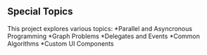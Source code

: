 ﻿<h2>Special Topics</h2>
This project explores various topics:
*Parallel and Asyncronous Programming
*Graph Problems
*Delegates and Events
*Common Algorithms
*Custom UI Components